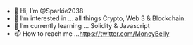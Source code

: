 - 👋 Hi, I’m @Sparkie2038
- 👀 I’m interested in ... all things Crypto, Web 3 & Blockchain.
- 🌱 I’m currently learning ... Solidity & Javascript
- 📫 How to reach me ...https://twitter.com/MoneyBeIIy

<!---
Sparkie2038/Sparkie2038 is a ✨ special ✨ repository because its `README.md` (this file) appears on your GitHub profile.
You can click the Preview link to take a look at your changes.
--->
